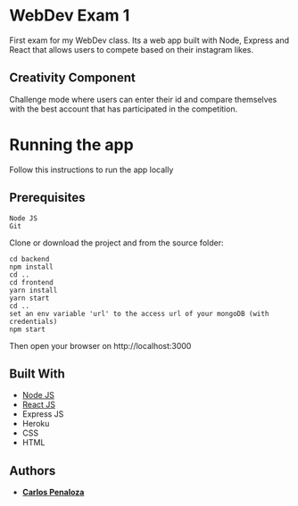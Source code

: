 # WebDev Exam 1

First exam for my WebDev class. Its a web app built with Node, Express and React that allows users to compete based on their instagram likes.

## Creativity Component

Challenge mode where users can enter their id and compare themselves with the best account that has participated in the competition.

# Running the app

Follow this instructions to run the app locally

## Prerequisites
```
Node JS
Git
```

Clone or download the project and from the source folder:
```
cd backend
npm install
cd ..
cd frontend
yarn install
yarn start
cd ..
set an env variable 'url' to the access url of your mongoDB (with credentials)
npm start
```
Then open your browser on http://localhost:3000

## Built With

* [Node JS](https://nodejs.org/es) 
* [React JS](https://facebook.github.io/react/)
* Express JS
* Heroku 
* CSS
* HTML

## Authors

* **[Carlos Penaloza](https://github.com/cpenalozag)**
